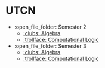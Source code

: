 # UTCN
<ul>
  <li>:open_file_folder: Semester 2
    <ul>
      <li>
        <a href=""> 
          :clubs:  Algebra 
        </a>
      </li>
      <li>
        <a href=""> 
          :trollface:  Computational Logic 
        </a>
      </li>
    </ul>
  </li>
  
   <li>:open_file_folder: Semester 3
    <ul>
      <li>
        <a href=""> 
          :clubs:  Algebra 
        </a>
      </li>
      <li>
        <a href=""> 
          :trollface:  Computational Logic 
        </a>
      </li>
    </ul>
  </li>
</ul>
